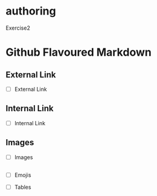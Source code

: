 # authoring
Exercise2
# Github Flavoured Markdown
## External Link
 - [ ] External Link


## Internal Link
- [ ] Internal Link

## Images
- [ ] Images

## 
- [ ] Emojis
- [ ] Tables

